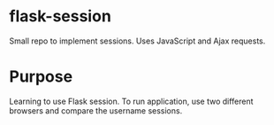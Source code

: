 # flask-session
Small repo to implement sessions. Uses JavaScript and Ajax requests.

# Purpose
Learning to use Flask session. To run application, use two different browsers and compare the username sessions.
